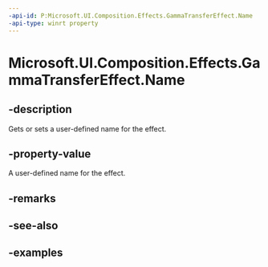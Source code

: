 ```yaml
---
-api-id: P:Microsoft.UI.Composition.Effects.GammaTransferEffect.Name
-api-type: winrt property
---
```


<!-- Property syntax.
public string Name { get;  set; }
-->

# Microsoft.UI.Composition.Effects.GammaTransferEffect.Name

## -description
Gets or sets a user-defined name for the effect.

## -property-value
A user-defined name for the effect.

## -remarks

## -see-also

## -examples


